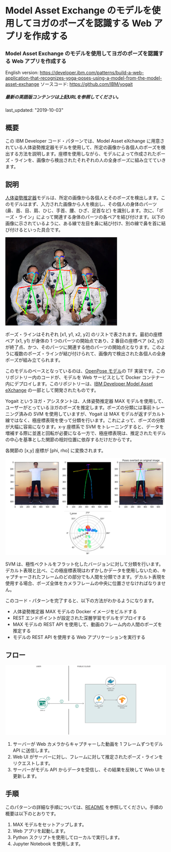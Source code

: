 # Model Asset Exchange のモデルを使用してヨガのポーズを認識する Web アプリを作成する
### Model Asset Exchange のモデルを使用してヨガのポーズを認識する Web アプリを作成する

English version: https://developer.ibm.com/patterns/build-a-web-application-that-recognizes-yoga-poses-using-a-model-from-the-model-asset-exchange
ソースコード: https://github.com/IBM/yogait

##### 最新の英語版コンテンツは上記URLを参照してください。
last_updated: "2019-10-03"

## 概要

この IBM Developer コード・パターンでは、Model Asset eXchange に用意されている人体姿勢推定器モデルを使用して、所定の画像から各個人のポーズを検出する方法を説明します。座標を使用しながら、モデルによって作成されたポーズ・ラインを、画像から検出されたそれぞれの人の全身ポーズに組み立てていきます。

## 説明

[人体姿勢推定器](https://developer.ibm.com/jp/exchanges/models/all/max-human-pose-estimator/)モデルは、所定の画像から各個人とそのポーズを検出します。このモデルはまず、入力された画像から人を検出し、その個人の身体のパーツ (鼻、首、目、肩、ひじ、手首、腰、ひざ、足首など) を識別します。次に、「ポーズ・ライン」によって関連する身体のパーツの各ペアを結び付けます。以下の画像に示されているように、ある線で左目を鼻に結び付け、別の線で鼻を首に結び付けるといった具合です。

![ポーズ・ラインの例](./images/pose-lines.png)

ポーズ・ラインはそれぞれ [x1, y1, x2, y2] のリストで表されます。最初の座標ペア (x1, y1) が身体の 1 つのパーツの開始点であり、2 番目の座標ペア (x2, y2) が終了点、かつ、そのパーツに関連する他のパーツの開始点となります。このように複数のポーズ・ラインが結び付けられて、画像内で検出された各個人の全身ポーズが組み立てられます。

このモデルのベースとなっているのは、[OpenPose モデル](https://github.com/ildoonet/tf-pose-estimation)の TF 実装です。このリポジトリー内のコードが、モデルを Web サービスとして Docker コンテナー内にデプロイします。このリポジトリーは、[IBM Developer Model Asset eXchange](https://developer.ibm.com/jp/exchanges/models/) の一部として開発されたものです。

Yogait というヨガ・アシスタントは、人体姿勢推定器 MAX モデルを使用して、ユーザーがとっているヨガのポーズを推定します。ポーズの分類には事前トレーニング済みの SVM を使用していますが、Yogait は MAX モデルが返すデカルト線ではなく、極座標表現を使って分類を行います。これによって、ポーズの分類が大幅に容易になります。x-y 座標系で SVM をトレーニングすると、データを増補する際に並進と回転が必要になる一方で、極座標表現は、推定されたモデルの中心を基準とした関節の相対位置に依存するだけだからです。

各関節の [x,y] 座標が [phi, rho] に変換されます。

![ポーズの変換](./images/pose-conversion.jpg)

SVM は、極性ベクトルをフラット化したバージョンに対して分類を行います。デカルト表現と比べ、この極座標表現はわずかしかデータを使用しないため、キャプチャーされたフレームのどの部分でも人間を分類できます。デカルト表現を使用する場合、ポーズ全体をカメラフレームの中央に位置させなければなりません。

このコード・パターンを完了すると、以下の方法がわかるようになります。

* 人体姿勢推定器 MAX モデルの Docker イメージをビルドする
* REST エンドポイントが設定された深層学習モデルをデプロイする
* MAX モデルの REST API を使用して、動画のフレーム内の人間のポーズを推定する
* モデルの REST API を使用する Web アプリケーションを実行する

## フロー

![Yogait のフロー・アーキテクチャーを示す図](./images/flow-diagram-yogait.png)

1. サーバーが Web カメラからキャプチャーした動画を 1 フレームずつモデル API に送信します。
1. Web UI がサーバーに対し、フレームに対して推定されたポーズ・ラインをリクエストします。
1. サーバーがモデル API からデータを受信し、その結果を反映して Web UI を更新します。

## 手順

このパターンの詳細な手順については、[README](https://github.com/IBM/yogait/blob/master/README.md) を参照してください。手順の概要は以下のとおりです。

1. MAX モデルをセットアップします。
1. Web アプリを起動します。
1. Python スクリプトを使用してローカルで実行します。
1. Jupyter Notebook を使用します。
